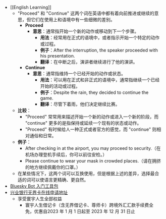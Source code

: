 - [[English Learning]]
	- "Proceed" 和 "Continue" 这两个词在英语中都有着向前推进或继续的意思，但它们在使用上和语境中有一些细微的差别。
		- **Proceed**
			- **意思**：通常指开始一个新的动作或移动到下一个步骤。
				- **用法**：经常用在正式的语境中，或者指示开始一个特定的动作或过程。
				- **例子**：After the interruption, the speaker proceeded with his presentation.
				- **翻译**：在中断之后，演讲者继续进行了他的演讲。
		- **Continue**
			- **意思**：通常指维持一个已经开始的动作或状态。
				- **用法**：可以用在正式和非正式的语境中，通常指继续一个已经开始的活动或过程。
				- **例子**：Despite the rain, they decided to continue the game.
				- **翻译**：尽管下着雨，他们决定继续比赛。
	- **比较**：
		- "Proceed" 常常用来描述开始一个新的动作或进入一个新的阶段，而 "continue" 更多的是指保持或延续一个现有的状态或动作。
		- "Proceed" 有时候给人一种正式或者官方的感觉，而 "continue" 则相对通俗和日常。
	- **例子**：
		- After checking in at the airport, you may proceed to security.（在机场办理登机手续后，你可以前往安检。）
		- Please continue to wear your mask in crowded places.（请在拥挤的地方继续佩戴你的口罩。）
	- 在某些情况下，这两个词可以互换使用，但是根据上述的差异，选择最合适的词可以使语言更精确、更自然。
- [Bluesky Bot 入门工具包](https://github.com/bluesky-social/cookbook)
- [兴业银行无界卡在线申请地址](https://e.cib.com.cn/app/mobile/public/sendDebit/sendDebit.do?chnlNo=k1#)
	- 享受寰宇人生全部权益
		- 寰宇人生借记卡（含无界借记卡、尊师卡）跨境外汇汇款手续费全免，优惠自2023 年 1 月 1 日起至 2023 年 12 月 31 日止